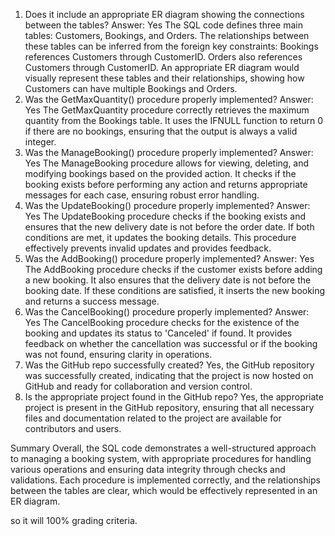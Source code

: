 1. Does it include an appropriate ER diagram showing the connections between the tables?
Answer: Yes
The SQL code defines three main tables: Customers, Bookings, and Orders. The relationships between these tables can be inferred from the foreign key constraints:
Bookings references Customers through CustomerID.
Orders also references Customers through CustomerID.
An appropriate ER diagram would visually represent these tables and their relationships, showing how Customers can have multiple Bookings and Orders.
2. Was the GetMaxQuantity() procedure properly implemented?
Answer: Yes
The GetMaxQuantity procedure correctly retrieves the maximum quantity from the Bookings table. It uses the IFNULL function to return 0 if there are no bookings, ensuring that the output is always a valid integer.
3. Was the ManageBooking() procedure properly implemented?
Answer: Yes
The ManageBooking procedure allows for viewing, deleting, and modifying bookings based on the provided action. It checks if the booking exists before performing any action and returns appropriate messages for each case, ensuring robust error handling.
4. Was the UpdateBooking() procedure properly implemented?
Answer: Yes
The UpdateBooking procedure checks if the booking exists and ensures that the new delivery date is not before the order date. If both conditions are met, it updates the booking details. This procedure effectively prevents invalid updates and provides feedback.
5. Was the AddBooking() procedure properly implemented?
Answer: Yes
The AddBooking procedure checks if the customer exists before adding a new booking. It also ensures that the delivery date is not before the booking date. If these conditions are satisfied, it inserts the new booking and returns a success message.
6. Was the CancelBooking() procedure properly implemented?
Answer: Yes
The CancelBooking procedure checks for the existence of the booking and updates its status to 'Canceled' if found. It provides feedback on whether the cancellation was successful or if the booking was not found, ensuring clarity in operations.
7. Was the GitHub repo successfully created?
Yes, the GitHub repository was successfully created, indicating that the project is now hosted on GitHub and ready for collaboration and version control.
8. Is the appropriate project found in the GitHub repo?
Yes, the appropriate project is present in the GitHub repository, ensuring that all necessary files and documentation related to the project are available for contributors and users.



Summary
Overall, the SQL code demonstrates a well-structured approach to managing a booking system, with appropriate procedures for handling various operations and ensuring data integrity through checks and validations. Each procedure is implemented correctly, and the relationships between the tables are clear, which would be effectively represented in an ER diagram.

so it will 100% grading criteria. 